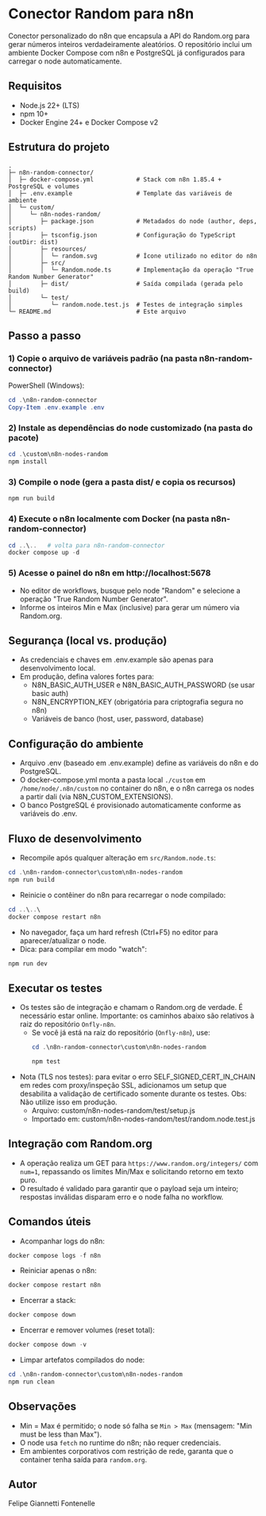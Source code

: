 # Conector Random para n8n

Conector personalizado do n8n que encapsula a API do Random.org para gerar números inteiros verdadeiramente aleatórios. O repositório inclui um ambiente Docker Compose com n8n e PostgreSQL já configurados para carregar o node automaticamente.

## Requisitos
- Node.js 22+ (LTS)
- npm 10+
- Docker Engine 24+ e Docker Compose v2

## Estrutura do projeto
```
.
├─ n8n-random-connector/
│  ├─ docker-compose.yml            # Stack com n8n 1.85.4 + PostgreSQL e volumes
│  ├─ .env.example                  # Template das variáveis de ambiente
│  └─ custom/
│     └─ n8n-nodes-random/
│        ├─ package.json            # Metadados do node (author, deps, scripts)
│        ├─ tsconfig.json           # Configuração do TypeScript (outDir: dist)
│        ├─ resources/
│        │  └─ random.svg           # Ícone utilizado no editor do n8n
│        ├─ src/
│        │  └─ Random.node.ts       # Implementação da operação "True Random Number Generator"
│        ├─ dist/                   # Saída compilada (gerada pelo build)
│        └─ test/
│           └─ random.node.test.js  # Testes de integração simples
└─ README.md                        # Este arquivo
```

## Passo a passo

### 1) Copie o arquivo de variáveis padrão (na pasta n8n-random-connector)

PowerShell (Windows):
```powershell
cd .\n8n-random-connector
Copy-Item .env.example .env
```

### 2) Instale as dependências do node customizado (na pasta do pacote)
```powershell
cd .\custom\n8n-nodes-random
npm install
```

### 3) Compile o node (gera a pasta dist/ e copia os recursos)
```powershell
npm run build
```

### 4) Execute o n8n localmente com Docker (na pasta n8n-random-connector)
```powershell
cd ..\..   # volta para n8n-random-connector
docker compose up -d
```

### 5) Acesse o painel do n8n em http://localhost:5678
- No editor de workflows, busque pelo node "Random" e selecione a operação "True Random Number Generator".
- Informe os inteiros Min e Max (inclusive) para gerar um número via Random.org.

## Segurança (local vs. produção)
- As credenciais e chaves em .env.example são apenas para desenvolvimento local.
- Em produção, defina valores fortes para:
	- N8N_BASIC_AUTH_USER e N8N_BASIC_AUTH_PASSWORD (se usar basic auth)
	- N8N_ENCRYPTION_KEY (obrigatória para criptografia segura no n8n)
	- Variáveis de banco (host, user, password, database)

## Configuração do ambiente
- Arquivo .env (baseado em .env.example) define as variáveis do n8n e do PostgreSQL.
- O docker-compose.yml monta a pasta local `./custom` em `/home/node/.n8n/custom` no container do n8n, e o n8n carrega os nodes a partir dali (via N8N_CUSTOM_EXTENSIONS).
- O banco PostgreSQL é provisionado automaticamente conforme as variáveis do .env.

## Fluxo de desenvolvimento
- Recompile após qualquer alteração em `src/Random.node.ts`:
```powershell
cd .\n8n-random-connector\custom\n8n-nodes-random
npm run build
```
- Reinicie o contêiner do n8n para recarregar o node compilado:
```powershell
cd ..\..\
docker compose restart n8n
```
- No navegador, faça um hard refresh (Ctrl+F5) no editor para aparecer/atualizar o node.
- Dica: para compilar em modo "watch":
```powershell
npm run dev
```

## Executar os testes
- Os testes são de integração e chamam o Random.org de verdade. É necessário estar online.
	Importante: os caminhos abaixo são relativos à raiz do repositório `Onfly-n8n`.
	- Se você já está na raiz do repositório (`Onfly-n8n`), use:
		```powershell
		cd .\n8n-random-connector\custom\n8n-nodes-random
		```
		```powershell
		npm test
		```
- Nota (TLS nos testes): para evitar o erro SELF_SIGNED_CERT_IN_CHAIN em redes com proxy/inspeção SSL, adicionamos um setup que desabilita a validação de certificado somente durante os testes. Obs: Não utilize isso em produção.
	- Arquivo: custom/n8n-nodes-random/test/setup.js
	- Importado em: custom/n8n-nodes-random/test/random.node.test.js

## Integração com Random.org
- A operação realiza um GET para `https://www.random.org/integers/` com `num=1`, repassando os limites Min/Max e solicitando retorno em texto puro.
- O resultado é validado para garantir que o payload seja um inteiro; respostas inválidas disparam erro e o node falha no workflow.

## Comandos úteis
- Acompanhar logs do n8n:
```powershell
docker compose logs -f n8n
```
- Reiniciar apenas o n8n:
```powershell
docker compose restart n8n
```
- Encerrar a stack:
```powershell
docker compose down
```
- Encerrar e remover volumes (reset total):
```powershell
docker compose down -v
```
- Limpar artefatos compilados do node:
```powershell
cd .\n8n-random-connector\custom\n8n-nodes-random
npm run clean
```

## Observações
- Min = Max é permitido; o node só falha se `Min > Max` (mensagem: "Min must be less than Max").
- O node usa `fetch` no runtime do n8n; não requer credenciais.
- Em ambientes corporativos com restrição de rede, garanta que o container tenha saída para `random.org`.

## Autor
Felipe Giannetti Fontenelle
